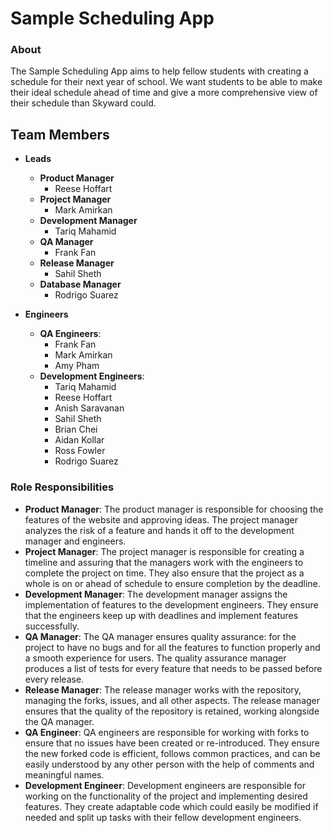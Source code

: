 # Sample Scheduling App
### About
The Sample Scheduling App aims to help fellow students with creating a schedule for their next year of school. We want students to be able to make their ideal schedule ahead of time and give a more comprehensive view of their schedule than Skyward could.

## Team Members

* **Leads**
 	* **Product Manager**
		* Reese Hoffart
	* **Project Manager** 
		* Mark Amirkan
	* **Development Manager**
		* Tariq Mahamid
	* **QA Manager**
		* Frank Fan
	* **Release Manager**
		* Sahil Sheth
	* **Database Manager**
		* Rodrigo Suarez


* **Engineers**
	* **QA Engineers**: 
		* Frank Fan
		* Mark Amirkan
		* Amy Pham
	* **Development Engineers**: 
		* Tariq Mahamid
		* Reese Hoffart
		* Anish Saravanan
		* Sahil Sheth
		* Brian Chei 
		* Aidan Kollar
		* Ross Fowler
		* Rodrigo Suarez


### Role Responsibilities
* **Product Manager**: The product manager is responsible for choosing the features of the website and approving ideas. The project manager analyzes the risk of a feature and hands it off to the development manager and engineers.
* **Project Manager**: The project manager is responsible for creating a timeline and assuring that the managers work with the engineers to complete the project on time. They also ensure that the project as a whole is on or ahead of schedule to ensure completion by the deadline.
* **Development Manager**: The development manager assigns the implementation of features to the development engineers. They ensure that the engineers keep up with deadlines and implement features successfully.
* **QA Manager**: The QA manager ensures quality assurance: for the project to have no bugs and for all the features to function properly and a smooth experience for users. The quality assurance  manager produces a list of tests for every feature that needs to be passed before every release.
* **Release Manager**: The release manager works with the repository, managing the forks, issues, and all other aspects. The release manager ensures that the quality of the repository is retained, working alongside the QA manager.
* **QA Engineer**: QA engineers are responsible for working with forks to ensure that no issues have been created or re-introduced. They ensure the new forked code is efficient, follows common practices, and can be easily understood by any other person with the help of comments and meaningful names.
* **Development Engineer**: Development engineers are responsible for working on the functionality of the project and implementing desired features. They create adaptable code which could easily be modified if needed and split up tasks with their fellow development engineers.
